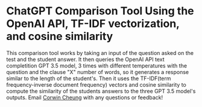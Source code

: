 # ChatGPT Comparison Tool Using the OpenAI API, TF-IDF vectorization, and cosine similarity

This comparison tool works by taking an input of the question asked on the test and the student answer. It then queries the OpenAI API text completition GPT 3.5 model, 3 times with different temperatures with the question and the clause "X" number of words, so it generates a response similar to the length of the student's. Then it uses the TF-IDF(term frequency-inverse document frequency) vectors and cosine similarity to compute the similarity of the students answers to the three GPT 3.5 model's outputs.
Email <a href = "mailto: corwintcheung@gmail.com">Corwin Cheung</a> with any questions or feedback! <br>
